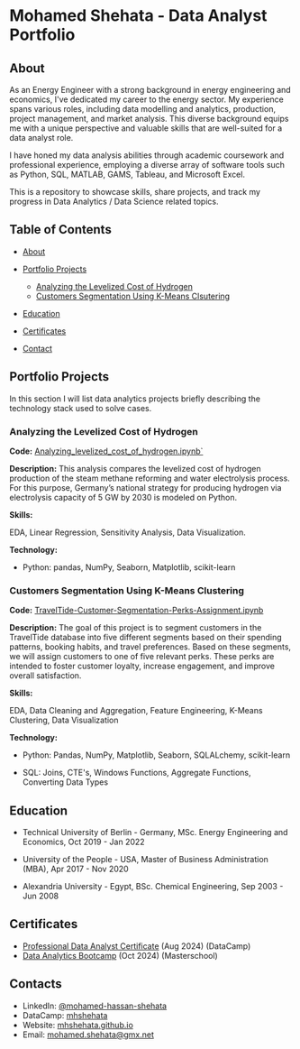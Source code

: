 # Mohamed Shehata - Data Analyst Portfolio
## About
As an Energy Engineer with a strong background in energy engineering and economics, I've dedicated my career to the energy sector. My experience spans various roles, including data modelling and analytics, production, project management, and market analysis. This diverse background equips me with a unique perspective and valuable skills that are well-suited for a data analyst role.

I have honed my data analysis abilities through academic coursework and professional experience, employing a diverse array of software tools such as Python, SQL, MATLAB, GAMS, Tableau, and Microsoft Excel.


This is a repository to showcase skills, share projects, and track my progress in Data Analytics / Data Science related topics.

## Table of Contents
- [About](https://github.com/mhshehata/mhshehata/blob/main/README.md#about)
- [Portfolio Projects](https://github.com/mhshehata/mhshehata/blob/main/README.md#portfolio-projects)
  
    - [Analyzing the Levelized Cost of Hydrogen](https://github.com/mhshehata/Analyzing_levelized_cost_of_hydrogen)
    - [Customers Segmentation Using K-Means Clsutering](https://github.com/mhshehata/TravelTide-Customer-Segmentation-Perks-Assignment)  




- [Education](https://github.com/mhshehata/mhshehata/blob/main/README.md#education)  
- [Certificates](https://github.com/mhshehata/mhshehata/blob/main/README.md#certificates)
- [Contact](https://github.com/mhshehata/mhshehata/blob/main/README.md#contacts)
## Portfolio Projects
In this section I will list data analytics projects briefly describing the technology stack used to solve cases.

### Analyzing the Levelized Cost of Hydrogen

**Code:** [Analyzing_levelized_cost_of_hydrogen.ipynb`](https://github.com/mhshehata/Analyzing_levelized_cost_of_hydrogen/blob/main/LCOH%20of%20SMR%20%26%20Electrolyzer%20-%20Germany.ipynb)


**Description:** This analysis compares the levelized cost of hydrogen production of the steam methane reforming and water electrolysis process. For this purpose, Germany’s national strategy for producing hydrogen via electrolysis capacity of 5 GW by 2030 is modeled on Python.

**Skills:** 

EDA, Linear Regression, Sensitivity Analysis, Data Visualization.

**Technology:** 
- Python: pandas, NumPy, Seaborn, Matplotlib, scikit-learn


### Customers Segmentation Using K-Means Clustering

**Code:** [TravelTide-Customer-Segmentation-Perks-Assignment.ipynb](https://github.com/mhshehata/TravelTide-Customer-Segmentation-Perks-Assignment/blob/main/TravelTide_Customer_Segmentation_%26_Perks_Assignment_Project.ipynb)

**Description:** The goal of this project is to segment customers in the TravelTide database into five different segments based on their spending patterns, booking habits, and travel preferences. Based on these segments, we will assign customers to one of five relevant perks. These perks are intended to foster customer loyalty, increase engagement, and improve overall satisfaction.

**Skills:** 

EDA, Data Cleaning and Aggregation, Feature Engineering, K-Means Clustering, Data Visualization

**Technology:** 
- Python: Pandas, NumPy, Matplotlib, Seaborn, SQLALchemy, scikit-learn
  
- SQL: Joins, CTE's, Windows Functions, Aggregate Functions, Converting Data Types


## Education
- Technical University of Berlin - Germany,
MSc. Energy Engineering and Economics,
Oct 2019 - Jan 2022

- University of the People - USA,
Master of Business Administration (MBA),
Apr 2017 - Nov 2020

- Alexandria University - Egypt,
BSc. Chemical Engineering,
Sep 2003 - Jun 2008


## Certificates

- [Professional Data Analyst Certificate](https://www.datacamp.com/certificate/DA0024975530197) (Aug 2024) (DataCamp)
- [Data Analytics Bootcamp](https://de.masterschool.com/domains/data-analytics-14-months-de/?gad_source=1&fbp=fb.1.1715863866853.1510972463&hubspotutk=861e8af58fcee5914a0cc2f59256e1a1&ttp=uQc_Nex8uwNhz3CQYH_WjNQ06LJ&exp=var&_gl=1*1e0pvzp*_up*MQ..&gclid=CjwKCAjw0aS3BhA3EiwAKaD2Zc8uIh-bGfCY3N37EIf23udaYFFI1rRAY21QoGqbK8YfpzAgq5ap-RoClqEQAvD_BwE) (Oct 2024) (Masterschool)

## Contacts
- LinkedIn: [@mohamed-hassan-shehata](www.linkedin.com/in/mohamed-hassan-shehata)
- DataCamp: [mhshehata](https://www.datacamp.com/portfolio/mhshehata)
- Website: [mhshehata.github.io](https://mhshehata.github.io/)
- Email: mohamed.shehata@gmx.net
